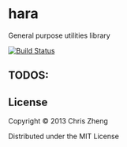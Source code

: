 # hara

General purpose utilities library


[![Build Status](https://travis-ci.org/zcaudate/hara.png?branch=master)](https://travis-ci.org/zcaudate/hara)

## TODOS:


## License
Copyright © 2013 Chris Zheng

Distributed under the MIT License
